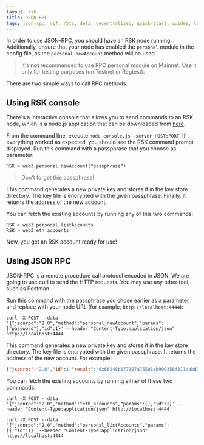 ```yaml
---
layout: rsk
title: JSON-RPC
tags: json-rpc, rif, rbtc, defi, decentralized, quick-start, guides, tutorial, networks, dapps, tools, rsk, ethereum, smart-contracts, install, get-started, how-to, mainnet, testnet, contracts, wallets, web3, crypto
---
```


In order to use JSON-RPC, you should have an RSK node running. Additionally, ensure that your node has enabled the `personal` module in the config file, as the `personal.newAccount` method will be used.

> It's **not** recommended to use RPC personal module on Mainnet. Use it only for testing purposes (on Testnet or Regtest).

There are two simple ways to call RPC methods:

## Using RSK console

There's a interactive console that allows you to send commands to an RSK node, which is a node.js application that can be downloaded from <a href="https://github.com/rsksmart/utilities/tree/master/console" target="_blank">here</a>.

From the command line, execute `node console.js -server HOST:PORT`. If everything worked as expected, you should see the RSK command prompt displayed. Run this command with a passphrase that you choose as parameter:

```shell
RSK > web3.personal.newAccount("passphrase")
```

> Don't forget this passphrase!

This command generates a new private key and stores it in the key store directory. The key file is encrypted with the given passphrase. Finally, it returns the address of the new account.

You can fetch the existing accounts by running any of this two commands:

```shell
RSK > web3.personal.listAccounts
RSK > web3.eth.accounts
```

Now, you get an RSK account ready for use!

## Using JSON RPC

JSON-RPC is a remote procedure call protocol encoded in JSON. We are going to use curl to send the HTTP requests. You may use any other tool, such as Postman.

Run this command with the passphrase you chose earlier as a parameter and replace with your node URL (for example, `http://localhost:4444`):

```shell
curl -X POST --data '{"jsonrpc":"2.0","method":"personal_newAccount","params":["password"],"id":1}' --header "Content-Type:application/json" http://localhost:4444
```

This command generates a new private key and stores it in the key store directory. The key file is encrypted with the given passphrase. It returns the address of the new account. For example:

```json
{"jsonrpc":"2.0","id":1,"result":"0x66248b177197a75501eb999356f811aabd37f38f"}
```

You can fetch the existing accounts by running either of these two commands:

```shell
curl -X POST --data '{"jsonrpc":"2.0","method":"eth_accounts","params":[],"id":1}' --header "Content-Type:application/json" http://localhost:4444
```

```shell
curl -X POST --data '{"jsonrpc":"2.0","method":"personal_listAccounts","params":[],"id":1}' --header "Content-Type:application/json" http://localhost:4444
```
